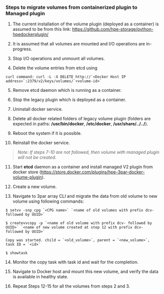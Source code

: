 ### Steps to migrate volumes from containerized plugin to Managed plugin

1.	The current installation of the volume plugin (deployed as a container) is assumed to be from this link: https://github.com/hpe-storage/python-hpedockerplugin/

2.	It is assumed that all volumes are mounted and I/O operations are in-progress.

3.	Stop I/O operations and unmount all volumes.

4.	Delete the volume entries from etcd using
```
curl command: curl -L -X DELETE http://`<Docker Host IP address>`:2379/v2/keys/volumes/`<volume-id>`
```

5.	Remove etcd daemon which is running as a container.

6.	Stop the legacy plugin which is deployed as a container.

7.	Uninstall docker service.

8.	Delete all docker related folders of legacy volume plugin (folders are expected in paths: **/usr/bin/docker**, **/etc/docker**, **/usr/share/../../**).

9. Reboot the system if it is possible.

10.	Reinstall the docker service.

>*Note: If steps 7-10 are not followed, then volume with managed plugin will not be created.*

11.	Start **etcd** daemon as a container and install managed V2 plugin from docker store (https://store.docker.com/plugins/hpe-3par-docker-volume-plugin).

12.	Create a new volume.

13.	Navigate to 3par array CLI and migrate the data from old volume to new volume using following commands:
```
$ setvv -snp_cpg `<CPG name>` `<name of old volumes with prefix dcv- followed by UUID>`
```

```
$ createvvcopy -p `<name of old volume with prefix dcv- followed by UUID>` `<name of new volume created at step 12 with prefix dcv- followed by UUID>`
```

```
Copy was started. child = `<old_volume>`, parent = `<new_volume>`, task ID = `<id>`
```  

```
$ showtask
```

14.	Monitor the copy task with task id and wait for the completion.

15.	Navigate to Docker host and mount this new volume, and verify the data is available in healthy state.

16. Repeat Steps 12-15 for all the volumes from steps 2 and 3.
